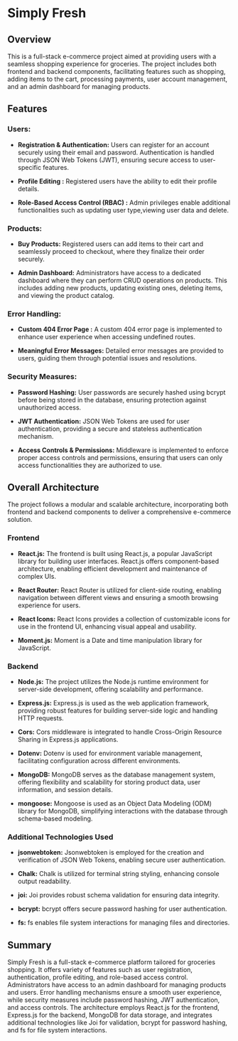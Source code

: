 # Simply Fresh

## Overview
This is a full-stack e-commerce project aimed at providing users with a seamless shopping experience for groceries. 
The project includes both frontend and backend components, facilitating features such as shopping,
adding items to the cart, processing payments, user account management, and an admin dashboard for managing products.

## Features
### Users:
- **Registration & Authentication:**
Users can register for an account securely using their email and password. Authentication is handled through JSON Web Tokens (JWT), ensuring secure access to user-specific features.

- **Profile Editing :**
 Registered users have the ability to edit their profile details.

- **Role-Based Access Control (RBAC) :**
  Admin privileges enable additional functionalities such as updating user type,viewing user data and delete.
  
### Products:
- **Buy Products:**
  Registered users can add items to their cart and seamlessly proceed to checkout, where they finalize their order securely.
  
- **Admin Dashboard:**
 Administrators have access to a dedicated dashboard where they can perform CRUD operations on products.
 This includes adding new products, updating existing ones, deleting items, and viewing the product catalog.

### Error Handling:
- **Custom 404 Error Page :**
 A custom 404 error page is implemented to enhance user experience when accessing undefined routes.

- **Meaningful Error Messages:**
 Detailed error messages are provided to users, guiding them through potential issues and resolutions.
  
### Security Measures:
- **Password Hashing:**
 User passwords are securely hashed using bcrypt before being stored in the database, ensuring protection against unauthorized access.

- **JWT Authentication:**
 JSON Web Tokens are used for user authentication, providing a secure and stateless authentication mechanism.
  
- **Access Controls & Permissions:**
 Middleware is implemented to enforce proper access controls and permissions, ensuring that users can only access functionalities they are authorized to use.

## Overall Architecture
The project follows a modular and scalable architecture, incorporating both frontend and backend components to deliver a comprehensive e-commerce solution.

### Frontend
- **React.js:**
  The frontend is built using React.js, a popular JavaScript library for building user interfaces.
  React.js offers component-based architecture, enabling efficient development and maintenance of complex UIs.
  
- **React Router:**
   React Router is utilized for client-side routing, enabling navigation between different views and ensuring a smooth browsing experience for users.

- **React Icons:**
   React Icons provides a collection of customizable icons for use in the frontend UI, enhancing visual appeal and usability.

- **Moment.js:**
  Moment is a Date and time manipulation library for JavaScript.
   
### Backend
- **Node.js:**
   The project utilizes the Node.js runtime environment for server-side development, offering scalability and performance.

- **Express.js:**
   Express.js is used as the web application framework, providing robust features for building server-side logic and handling HTTP requests.
  
- **Cors:**
   Cors middleware is integrated to handle Cross-Origin Resource Sharing in Express.js applications.
   
- **Dotenv:**
   Dotenv is used for environment variable management, facilitating configuration across different environments.
  
- **MongoDB:**
   MongoDB serves as the database management system, offering flexibility and scalability for storing product data, user information, and session details.
   
- **mongoose:**
   Mongoose is used as an Object Data Modeling (ODM) library for MongoDB, simplifying interactions with the database through schema-based modeling.
  
### Additional Technologies Used
- **jsonwebtoken:**
  Jsonwebtoken is employed for the creation and verification of JSON Web Tokens, enabling secure user authentication.

- **Chalk:**
  Chalk is utilized for terminal string styling, enhancing console output readability.
  
 - **joi:**
   Joi provides robust schema validation for ensuring data integrity.
   
- **bcrypt:**
  bcrypt offers secure password hashing for user authentication.
  
- **fs:**
  fs enables file system interactions for managing files and directories.
  
## Summary
Simply Fresh is a full-stack e-commerce platform tailored for groceries shopping. It offers variety of features such as user registration, authentication, profile editing, and role-based access control. Administrators have access to an admin dashboard for managing products and users. Error handling mechanisms ensure a smooth user experience, while security measures include password hashing, JWT authentication, and access controls. The architecture employs React.js for the frontend, Express.js for the backend, MongoDB for data storage, and integrates additional technologies like Joi for validation, bcrypt for password hashing, and fs for file system interactions.


